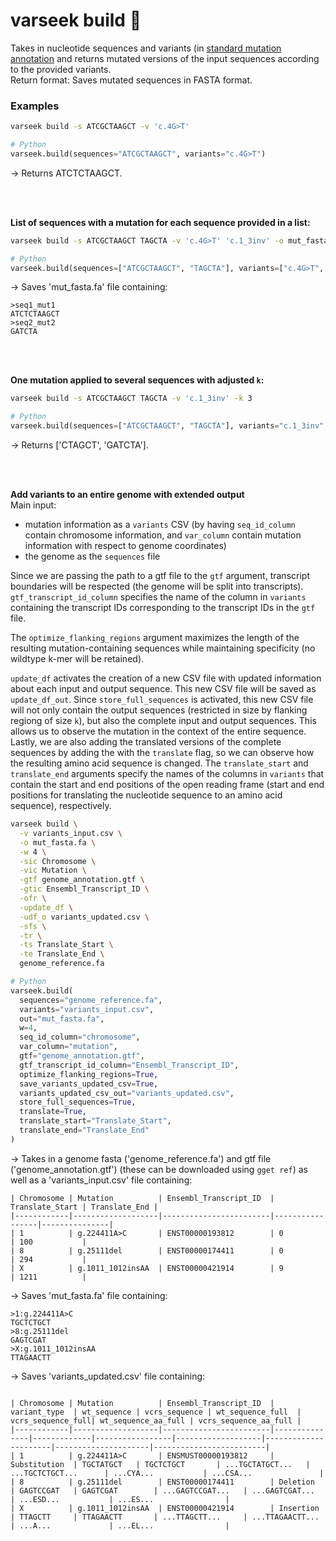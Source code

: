 # varseek build 🔨
Takes in nucleotide sequences and variants (in [standard mutation annotation](https://www.ncbi.nlm.nih.gov/pmc/articles/PMC1867422/) and returns mutated versions of the input sequences according to the provided variants.  
Return format: Saves mutated sequences in FASTA format.

### Examples
```bash
varseek build -s ATCGCTAAGCT -v 'c.4G>T'
```
```python
# Python
varseek.build(sequences="ATCGCTAAGCT", variants="c.4G>T")
```
&rarr; Returns ATCTCTAAGCT.  

<br/><br/>

**List of sequences with a mutation for each sequence provided in a list:**  
```bash
varseek build -s ATCGCTAAGCT TAGCTA -v 'c.4G>T' 'c.1_3inv' -o mut_fasta.fa
```
```python
# Python
varseek.build(sequences=["ATCGCTAAGCT", "TAGCTA"], variants=["c.4G>T", "c.1_3inv"], out="mut_fasta.fa")
```
&rarr; Saves 'mut_fasta.fa' file containing: 
```
>seq1_mut1  
ATCTCTAAGCT  
>seq2_mut2  
GATCTA
```

<br/><br/>

**One mutation applied to several sequences with adjusted `k`:**  
```bash
varseek build -s ATCGCTAAGCT TAGCTA -v 'c.1_3inv' -k 3
```
```python
# Python
varseek.build(sequences=["ATCGCTAAGCT", "TAGCTA"], variants="c.1_3inv", k=3)
```
&rarr; Returns ['CTAGCT', 'GATCTA'].  


<br/><br/>

**Add variants to an entire genome with extended output**  
Main input:   
- mutation information as a `variants` CSV (by having `seq_id_column` contain chromosome information, and `var_column` contain mutation information with respect to genome coordinates)  
- the genome as the `sequences` file  

Since we are passing the path to a gtf file to the `gtf` argument, transcript boundaries will be respected (the genome will be split into transcripts). `gtf_transcript_id_column` specifies the name of the column in `variants` containing the transcript IDs corresponding to the transcript IDs in the `gtf` file.  

The `optimize_flanking_regions` argument maximizes the length of the resulting mutation-containing sequences while maintaining specificity (no wildtype k-mer will be retained).

`update_df` activates the creation of a new CSV file with updated information about each input and output sequence. This new CSV file will be saved as `update_df_out`. Since `store_full_sequences` is activated, this new CSV file will not only contain the output sequences (restricted in size by flanking regiong of size `k`), but also the complete input and output sequences. This allows us to observe the mutation in the context of the entire sequence. Lastly, we are also adding the translated versions of the complete sequences by adding the with the `translate` flag, so we can observe how the resulting amino acid sequence is changed. The `translate_start` and `translate_end` arguments specify the names of the columns in `variants` that contain the start and end positions of the open reading frame (start and end positions for translating the nucleotide sequence to an amino acid sequence), respectively.  

```bash
varseek build \
  -v variants_input.csv \
  -o mut_fasta.fa \
  -w 4 \
  -sic Chromosome \
  -vic Mutation \
  -gtf genome_annotation.gtf \
  -gtic Ensembl_Transcript_ID \
  -ofr \
  -update_df \
  -udf_o variants_updated.csv \
  -sfs \
  -tr \
  -ts Translate_Start \
  -te Translate_End \
  genome_reference.fa
```
```python
# Python
varseek.build(
  sequences="genome_reference.fa",
  variants="variants_input.csv",
  out="mut_fasta.fa",
  w=4,
  seq_id_column="chromosome",
  var_column="mutation",
  gtf="genome_annotation.gtf",
  gtf_transcript_id_column="Ensembl_Transcript_ID",
  optimize_flanking_regions=True,
  save_variants_updated_csv=True,
  variants_updated_csv_out="variants_updated.csv",
  store_full_sequences=True,
  translate=True,
  translate_start="Translate_Start",
  translate_end="Translate_End"
)
```
&rarr; Takes in a genome fasta ('genome_reference.fa') and gtf file ('genome_annotation.gtf') (these can be downloaded using `gget ref`) as well as a 'variants_input.csv' file containing: 
```
| Chromosome | Mutation          | Ensembl_Transcript_ID  | Translate_Start | Translate_End |
|------------|-------------------|------------------------|-----------------|---------------|
| 1          | g.224411A>C       | ENST00000193812        | 0               | 100           |
| 8          | g.25111del        | ENST00000174411        | 0               | 294           |
| X          | g.1011_1012insAA  | ENST00000421914        | 9               | 1211          |
``` 
&rarr; Saves 'mut_fasta.fa' file containing: 
```
>1:g.224411A>C  
TGCTCTGCT  
>8:g.25111del  
GAGTCGAT
>X:g.1011_1012insAA
TTAGAACTT
``` 
&rarr; Saves 'variants_updated.csv' file containing: 
```

| Chromosome | Mutation          | Ensembl_Transcript_ID  | variant_type  | wt_sequence | vcrs_sequence | wt_sequence_full  | vcrs_sequence_full| wt_sequence_aa_full | vcrs_sequence_aa_full |
|------------|-------------------|------------------------|---------------|-------------|-----------------|-------------------|----------------------|---------------------|-------------------------|
| 1          | g.224411A>C       | ENSMUST00000193812     | Substitution  | TGCTATGCT   | TGCTCTGCT       | ...TGCTATGCT...   | ...TGCTCTGCT...      | ...CYA...           | ...CSA...               |
| 8          | g.25111del        | ENST00000174411        | Deletion      | GAGTCCGAT   | GAGTCGAT        | ...GAGTCCGAT...   | ...GAGTCGAT...       | ...ESD...           | ...ES...                |
| X          | g.1011_1012insAA  | ENST00000421914        | Insertion     | TTAGCTT     | TTAGAACTT       | ...TTAGCTT...     | ...TTAGAACTT...      | ...A...             | ...EL...                |

```
